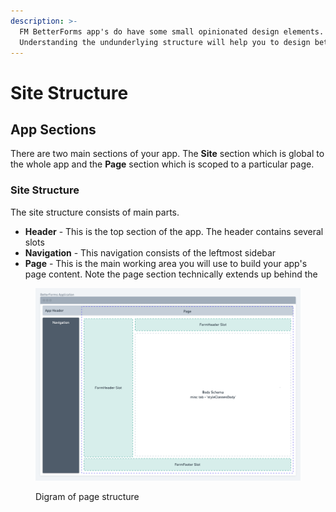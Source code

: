 ```yaml
---
description: >-
  FM BetterForms app's do have some small opinionated design elements.
  Understanding the undunderlying structure will help you to design better apps.
---
```


# Site Structure

## App Sections

There are two main sections of your app. The **Site** section which is global to the whole app and the **Page** section which is scoped to a particular page.&#x20;

### Site Structure

The site structure consists of main parts.

* **Header** - This is the top section of the app. The header contains several slots
* **Navigation** - This navigation consists of the leftmost sidebar
* **Page** - This is the main working area you will use to build your app's page content. Note the page section technically extends up behind the&#x20;

<figure><img src="../../.gitbook/assets/image.png" alt=""><figcaption><p>Digram of page structure</p></figcaption></figure>
